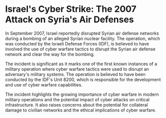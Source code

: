 Israel's Cyber Strike: The 2007 Attack on Syria's Air Defenses
==============================================================

In September 2007, Israel reportedly disrupted Syrian air defense networks during a bombing of an alleged Syrian nuclear facility. The operation, which was conducted by the Israeli Defense Forces (IDF), is believed to have involved the use of cyber warfare tactics to disrupt the Syrian air defense network and clear the way for the bombing.

The incident is significant as it marks one of the first known instances of a military operation where cyber warfare tactics were used to disrupt an adversary's military systems. The operation is believed to have been conducted by the IDF's Unit 8200, which is responsible for the development and use of cyber warfare capabilities.

The incident highlights the growing importance of cyber warfare in modern military operations and the potential impact of cyber attacks on critical infrastructure. It also raises concerns about the potential for collateral damage to civilian networks and the ethical implications of cyber warfare.